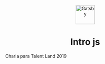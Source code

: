 <p align="center">
  <a href="https://jossdz.com">
    <img alt="Gatsby" src="https://i.postimg.cc/Y24Vs84Q/Logo.png" width="60" />
  </a>
</p>
<h1 align="center">
  Intro js
</h1>

Charla para Talent Land 2019